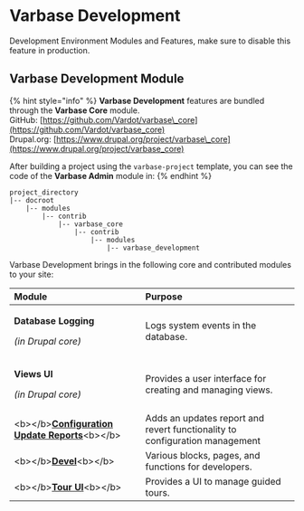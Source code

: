 # Varbase Development

Development Environment Modules and Features, make sure to disable this feature in production.

## Varbase Development Module

{% hint style="info" %}
**Varbase Development** features are bundled through the **Varbase Core** module.  
GitHub: [https://github.com/Vardot/varbase\_core](https://github.com/Vardot/varbase_core)  
Drupal.org: [https://www.drupal.org/project/varbase\_core](https://www.drupal.org/project/varbase_core) 

After building a project using the `varbase-project` template, you can see the code of the **Varbase Admin** module in:
{% endhint %}

```text
project_directory
|-- docroot
    |-- modules
        |-- contrib
            |-- varbase_core
                |-- contrib
                    |-- modules
                        |-- varbase_development
```

Varbase Development brings in the following core and contributed modules to your site:

<table>
  <thead>
    <tr>
      <th style="text-align:left">Module</th>
      <th style="text-align:left">Purpose</th>
    </tr>
  </thead>
  <tbody>
    <tr>
      <td style="text-align:left">
        <p><b>Database Logging</b>
        </p>
        <p><em>(in Drupal core)</em>
        </p>
      </td>
      <td style="text-align:left">Logs system events in the database.</td>
    </tr>
    <tr>
      <td style="text-align:left">
        <p><b>Views UI</b>
        </p>
        <p><em>(in Drupal core)</em>
        </p>
      </td>
      <td style="text-align:left">Provides a user interface for creating and managing views.</td>
    </tr>
    <tr>
      <td style="text-align:left">&lt;b&gt;&lt;/b&gt;<a href="https://www.drupal.org/project/config_update"><b>Configuration Update Reports</b></a>&lt;b&gt;&lt;/b&gt;</td>
      <td
      style="text-align:left">Adds an updates report and revert functionality to configuration management</td>
    </tr>
    <tr>
      <td style="text-align:left">&lt;b&gt;&lt;/b&gt;<a href="https://www.drupal.org/project/devel"><b>Devel</b></a>&lt;b&gt;&lt;/b&gt;</td>
      <td
      style="text-align:left">Various blocks, pages, and functions for developers.</td>
    </tr>
    <tr>
      <td style="text-align:left">&lt;b&gt;&lt;/b&gt;<a href="https://www.drupal.org/project/tour_ui"><b>Tour UI</b></a>&lt;b&gt;&lt;/b&gt;</td>
      <td
      style="text-align:left">Provides a UI to manage guided tours.</td>
    </tr>
  </tbody>
</table>

